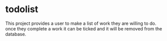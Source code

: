 # todolist
This project provides a user to make a list of work they are willing to do.
once they complete a work it can be ticked and it will be removed from  the database.
